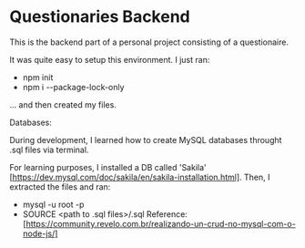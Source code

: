 # Questionaries Backend

This is the backend part of a personal project consisting of a questionaire.

It was quite easy to setup this environment. I just ran:
- npm init
- npm i --package-lock-only

... and then created my files.

Databases:

During development, I learned how to create MySQL databases throught .sql files via terminal.

For learning purposes, I installed a DB called 'Sakila' [https://dev.mysql.com/doc/sakila/en/sakila-installation.html]. Then, I extracted the files and ran:
- mysql -u root -p
- SOURCE <path to .sql files>/<file>.sql
Reference: [https://community.revelo.com.br/realizando-un-crud-no-mysql-com-o-node-js/]